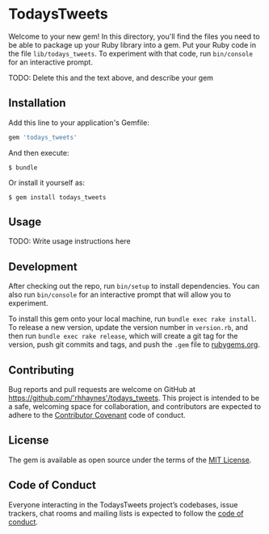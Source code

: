 # TodaysTweets

Welcome to your new gem! In this directory, you'll find the files you need to be able to package up your Ruby library into a gem. Put your Ruby code in the file `lib/todays_tweets`. To experiment with that code, run `bin/console` for an interactive prompt.

TODO: Delete this and the text above, and describe your gem

## Installation

Add this line to your application's Gemfile:

```ruby
gem 'todays_tweets'
```

And then execute:

    $ bundle

Or install it yourself as:

    $ gem install todays_tweets

## Usage

TODO: Write usage instructions here

## Development

After checking out the repo, run `bin/setup` to install dependencies. You can also run `bin/console` for an interactive prompt that will allow you to experiment.

To install this gem onto your local machine, run `bundle exec rake install`. To release a new version, update the version number in `version.rb`, and then run `bundle exec rake release`, which will create a git tag for the version, push git commits and tags, and push the `.gem` file to [rubygems.org](https://rubygems.org).

## Contributing

Bug reports and pull requests are welcome on GitHub at https://github.com/'rhhaynes'/todays_tweets. This project is intended to be a safe, welcoming space for collaboration, and contributors are expected to adhere to the [Contributor Covenant](http://contributor-covenant.org) code of conduct.

## License

The gem is available as open source under the terms of the [MIT License](https://opensource.org/licenses/MIT).

## Code of Conduct

Everyone interacting in the TodaysTweets project’s codebases, issue trackers, chat rooms and mailing lists is expected to follow the [code of conduct](https://github.com/'rhhaynes'/todays_tweets/blob/master/CODE_OF_CONDUCT.md).
